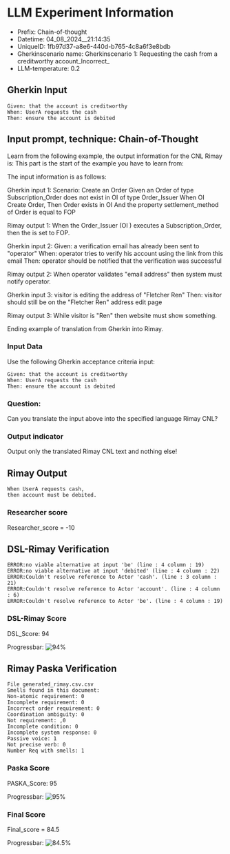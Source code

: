

# LLM Experiment Information
* Prefix:   Chain-of-thought
* Datetime: 04_08_2024__21:14:35
* UniqueID: 1fb97d37-a8e6-440d-b765-4c8a6f3e8bdb
* Gherkinscenario name: Gherkinscenario 1: Requesting the cash from a creditworthy account_Incorrect_
* LLM-temperature: 0.2

        

## Gherkin Input
```
Given: that the account is creditworthy
When: UserA requests the cash
Then: ensure the account is debited
```
    



## Input prompt, technique: Chain-of-Thought


Learn from the following example, the output information for the CNL Rimay is: 
This part is the start of the example you have to learn from:

The input information is as follows: 

Gherkin input 1:
Scenario: Create an Order
Given an Order of type Subscription_Order does not exist in OI of type Order_Issuer 
When OI Create Order, 
Then Order exists in OI 
And the property settlement_method of Order is equal to FOP


Rimay output 1:
When the Order_Issuer (OI ) executes  a Subscription_Order, 
then the  is set to FOP.


Gherkin input 2:
Given: a verification email has already been sent to "operator"
When: operator tries to verify his account using the link from this email
Then: operator should be notified that the verification was successful

Rimay output 2:
When operator validates "email address" 
then system must notify operator.  
 

Gherkin input 3: 
visitor is editing the address of "Fletcher Ren"
Then: visitor should still be on the "Fletcher Ren" address edit page


Rimay output 3:
While visitor is "Ren" 
then website must show something.


Ending example of translation from Gherkin into Rimay.


### Input Data
Use the following Gherkin acceptance criteria input: 
```
Given: that the account is creditworthy
When: UserA requests the cash
Then: ensure the account is debited
```

### Question:
Can you translate the input above into the specified language Rimay CNL?

### Output indicator
Output only the translated Rimay CNL text and nothing else!


## Rimay Output
```
When UserA requests cash, 
then account must be debited.
``` 
            

### Researcher score
Researcher_score = -10




## DSL-Rimay Verification
```
ERROR:no viable alternative at input 'be' (line : 4 column : 19)
ERROR:no viable alternative at input 'debited' (line : 4 column : 22)
ERROR:Couldn't resolve reference to Actor 'cash'. (line : 3 column : 21)
ERROR:Couldn't resolve reference to Actor 'account'. (line : 4 column : 6)
ERROR:Couldn't resolve reference to Actor 'be'. (line : 4 column : 19)

```
### DSL-Rimay Score
DSL_Score: 94

Progressbar: ![94%](https://progress-bar.dev/94)

            


## Rimay Paska Verification
```
File generated_rimay.csv.csv
Smells found in this document: 
Non-atomic requirement: 0
Incomplete requirement: 0
Incorrect order requirement: 0
Coordination ambiguity: 0
Not requirement: ,0
Incomplete condition: 0
Incomplete system response: 0
Passive voice: 1
Not precise verb: 0
Number Req with smells: 1

```
### Paska Score
PASKA_Score: 95

Progressbar: ![95%](https://progress-bar.dev/95)

            

### Final Score
Final_score = 84.5

Progressbar: ![84.5%](https://progress-bar.dev/84.5)

